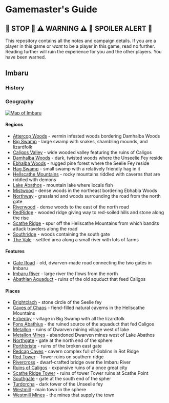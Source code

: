 # Gamemaster's Guide

## 🛑 STOP 🛑 ⚠️ WARNING ⚠️ 🚨 SPOILER ALERT 🚨

This repository contains all the notes and campaign details. If you are a player in this game or *want* to be a player in this game, read no further. Reading further will ruin the experience for you and the other players. You have been warned.

## Imbaru

### History

### Geography

[![Map of Imbaru](imbaru-gm.png)](imbaru-gm.png)

#### Regions

  - [Attercop Woods](regions/attercop-woods.md) - vermin infested woods bordering Damhalba Woods
  - [Big Swamp](regions/big-swamp.md) - large swamp with snakes, shambling mounds, and lizardfolk
  - [Caligos Valley](regions/caligos-valley.md) - wide wooded valley featuring the ruins of Caligos
  - [Damhalba Woods](regions/damhalba-woods.md) - dark, twisted woods where the Unseelie Fey reside
  - [Ebhalba Woods](regions/ebhalba-woods.md) - rugged pine forest where the Seelie Fey reside
  - [Hag Swamp](regions/hag-swamp.md) - small swamp with a relatively friendly hag in it
  - [Hellscathe Mountains](regions/hellscathe-mountains.md) - rocky mountains riddled with caverns
    that are riddled with demons
  - [Lake Abathos](regions/lake-abathos.md) - mountain lake where locals fish
  - [Mistwood](regions/mistwood.md) - dense woods in the northeast bordering Ebhabla Woods
  - [Northway](regions/northway.md) - grassland and woods surrounding the road from the north gate
  - [Riverwood](regions/riverwood.md) - dense woods to the east of the north road
  - [RedRidge](regions/redridge.md) - wooded ridge giving way to red-soiled hills and stone along
    the rise
  - [Scathe Ridge](regions/scathe-ridge.md) - spur off the Hellscathe Mountains from which bandits
    attack travelers along the road
  - [Southridge](regions/southridge.md) - woods containing the south gate
  - [The Vale](regions/the-vale.md) - settled area along a small river with lots of farms

#### Features

  - [Gate Road](features/gate-road.md) - old, dwarven-made road connecting the two gates in Imbaru
  - [Imbaru River](features/imbaru-river.md) - large river the flows from the north
  - [Abathian Aquaduct](features/abathian-aquaduct.md) - ruins of the old aquduct that feed Caligos

#### Places

  - [Brightclach](places/brightclach.md) - stone circle of the Seelie fey
  - [Caves of Chaos](places/caves-of-chaos.md) - fiend-filled natural caverns in the Hellscathe Mountains
  - [Firbenby](places/firbenby.md) - village in Big Swamp with all the lizardfolk
  - [Fons Abathius](places/fons-abathius.md) - the ruined source of the aquaduct that fed Caligos
  - [Metallon](places/metallon.md) - ruins of Dwarven mining village west of lake
  - [Metallon Mines](places/metallon-mines.md) - abandoned Dwarven mines west of Lake Abathos
  - [Northgate](places/northgate.md) - gate at the north end of the sphere
  - [Porthbriste](places/porthbriste.md) - ruins of the broken east gate
  - [Redcap Caves](place/redcap-caves.md) - cavern complex full of Goblins in Rot Ridge
  - [Red Tower](places/red-tower.md) - Tower ruins on southern ridge
  - [Rivercross](places/rivercross.md) - dwarf-crafted bridge over the Imbaru River
  - [Ruins of Caligos](places/caligos) - expansive ruins of a once great city
  - [Scathe Ridge Tower](places/scathe-ridge-tower.md) - ruins of tower Tower ruins at Scathe Point
  - [Southgate](places/southgate.md) - gate at the south end of the spher
  - [Turdorcha](places/turdorcha.md) - dark tower of the Unseelie fey
  - [Westmill](places/westmill/) - main town in the sphere
  - [Westmill Mines](places/westmill-mines.md) - the mines that supply the town
